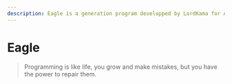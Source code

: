 ```yaml
---
description: Eagle is a generation program developped by LordKama for AtomServices Co.
---
```


# Eagle



> Programming is like life, you grow and make mistakes, but you have the power to repair them.
>
>
